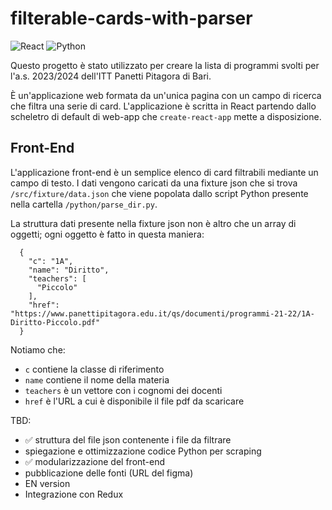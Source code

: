 # filterable-cards-with-parser
![React](https://img.shields.io/badge/react-%2320232a.svg?style=for-the-badge&logo=react&logoColor=%2361DAFB)
![Python](https://img.shields.io/badge/python-3670A0?style=for-the-badge&logo=python&logoColor=ffdd54)


Questo progetto è stato utilizzato per creare la lista di programmi svolti per l'a.s. 2023/2024 dell'ITT Panetti Pitagora di Bari. 

È un'applicazione web formata da un'unica pagina con un campo di ricerca che filtra una serie di card. 
L'applicazione è scritta in React partendo dallo scheletro di default di web-app che `create-react-app` mette a disposizione.


## Front-End

L'applicazione front-end è un semplice elenco di card filtrabili mediante un campo di testo. I dati vengono caricati da una fixture json che si trova `/src/fixture/data.json` che viene popolata dallo script Python presente nella cartella `/python/parse_dir.py`. 

La struttura dati presente nella fixture json non è altro che un array di oggetti; ogni oggetto è fatto in questa maniera: 

```
  {
    "c": "1A",
    "name": "Diritto",
    "teachers": [
      "Piccolo"
    ],
    "href": "https://www.panettipitagora.edu.it/qs/documenti/programmi-21-22/1A-Diritto-Piccolo.pdf"
  }
```

Notiamo che: 
- `c` contiene la classe di riferimento 
- `name` contiene il nome della materia 
- `teachers` è un vettore con i cognomi dei docenti
- `href` è l'URL a cui è disponibile il file pdf da scaricare

TBD: 
- ✅ struttura del file json contenente i file da filtrare
- spiegazione e ottimizzazione codice Python per scraping
- ✅ modularizzazione del front-end
- pubblicazione delle fonti (URL del figma)
- EN version
- Integrazione con Redux

